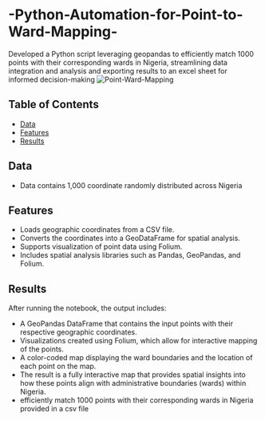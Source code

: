 # -Python-Automation-for-Point-to-Ward-Mapping-
Developed a Python script leveraging geopandas to efficiently match 1000 points with their corresponding wards in Nigeria, streamlining data integration and analysis and exporting results to an excel sheet for informed decision-making
![Point-Ward-Mapping](https://github.com/shaibubenjamin/-Python-for-Automation-Point-Ward-Mapping-/blob/a9d00a4588ff8c788c149d08121f27186647211d/Wards%20to%20point%20mapping.png) 

## Table of Contents
- [Data](#data)
- [Features](#features)
- [Results](#results)

## Data
- Data contains 1,000 coordinate randomly distributed across Nigeria

## Features

- Loads geographic coordinates from a CSV file.
- Converts the coordinates into a GeoDataFrame for spatial analysis.
- Supports visualization of point data using Folium.
- Includes spatial analysis libraries such as Pandas, GeoPandas, and Folium.

## Results
After running the notebook, the output includes:

- A GeoPandas DataFrame that contains the input points with their respective geographic coordinates.
- Visualizations created using Folium, which allow for interactive mapping of the points.
- A color-coded map displaying the ward boundaries and the location of each point on the map.
- The result is a fully interactive map that provides spatial insights into how these points align with administrative boundaries (wards) within Nigeria.
- efficiently match 1000 points with their corresponding wards in Nigeria provided in a csv file
